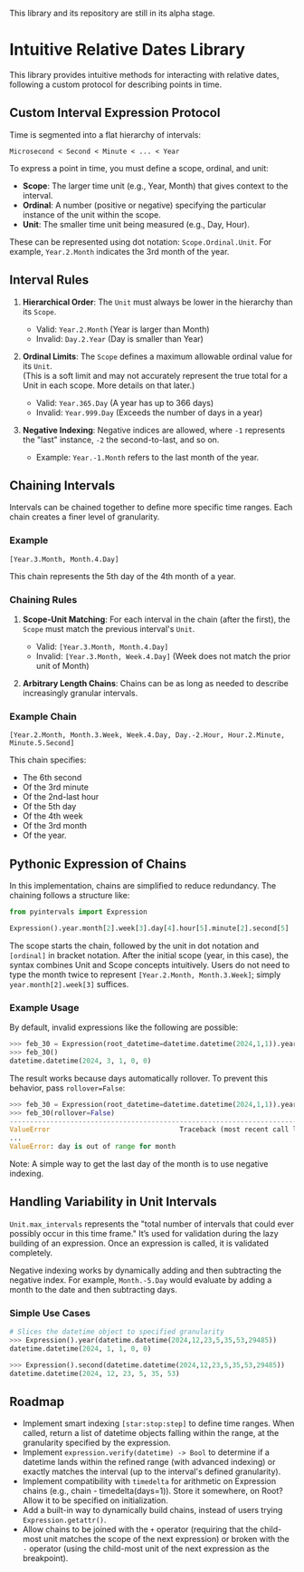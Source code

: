 This library and its repository are still in its alpha stage.

# Intuitive Relative Dates Library

This library provides intuitive methods for interacting with relative dates, following a custom protocol for describing points in time.

## Custom Interval Expression Protocol

Time is segmented into a flat hierarchy of intervals:

```
Microsecond < Second < Minute < ... < Year
```

To express a point in time, you must define a scope, ordinal, and unit:

- **Scope**: The larger time unit (e.g., Year, Month) that gives context to the interval.
- **Ordinal**: A number (positive or negative) specifying the particular instance of the unit within the scope.
- **Unit**: The smaller time unit being measured (e.g., Day, Hour).

These can be represented using dot notation: `Scope.Ordinal.Unit`. For example, `Year.2.Month` indicates the 3rd month of the year.

## Interval Rules

1. **Hierarchical Order**: The `Unit` must always be lower in the hierarchy than its `Scope`.
   - Valid: `Year.2.Month` (Year is larger than Month)
   - Invalid: `Day.2.Year` (Day is smaller than Year)
   
2. **Ordinal Limits**: The `Scope` defines a maximum allowable ordinal value for its `Unit`.  
   (This is a soft limit and may not accurately represent the true total for a Unit in each scope. More details on that later.)
   - Valid: `Year.365.Day` (A year has up to 366 days)
   - Invalid: `Year.999.Day` (Exceeds the number of days in a year)
   
3. **Negative Indexing**: Negative indices are allowed, where `-1` represents the "last" instance, `-2` the second-to-last, and so on.
   - Example: `Year.-1.Month` refers to the last month of the year.

## Chaining Intervals

Intervals can be chained together to define more specific time ranges. Each chain creates a finer level of granularity.

### Example

```
[Year.3.Month, Month.4.Day]
```

This chain represents the 5th day of the 4th month of a year.

### Chaining Rules

1. **Scope-Unit Matching**: For each interval in the chain (after the first), the `Scope` must match the previous interval's `Unit`.
   - Valid: `[Year.3.Month, Month.4.Day]`
   - Invalid: `[Year.3.Month, Week.4.Day]` (Week does not match the prior unit of Month)
   
2. **Arbitrary Length Chains**: Chains can be as long as needed to describe increasingly granular intervals.

### Example Chain

```
[Year.2.Month, Month.3.Week, Week.4.Day, Day.-2.Hour, Hour.2.Minute, Minute.5.Second]
```

This chain specifies:
- The 6th second 
- Of the 3rd minute
- Of the 2nd-last hour
- Of the 5th day
- Of the 4th week
- Of the 3rd month
- Of the year.

## Pythonic Expression of Chains

In this implementation, chains are simplified to reduce redundancy. The chaining follows a structure like:

```python
from pyintervals import Expression

Expression().year.month[2].week[3].day[4].hour[5].minute[2].second[5]
```

The scope starts the chain, followed by the unit in dot notation and `[ordinal]` in bracket notation. After the initial scope (year, in this case), the syntax combines Unit and Scope concepts intuitively. Users do not need to type the month twice to represent `[Year.2.Month, Month.3.Week]`; simply `year.month[2].week[3]` suffices.

### Example Usage

By default, invalid expressions like the following are possible:

```python
>>> feb_30 = Expression(root_datetime=datetime.datetime(2024,1,1)).year.month[1].day[29]
>>> feb_30()
datetime.datetime(2024, 3, 1, 0, 0)
```

The result works because days automatically rollover. To prevent this behavior, pass `rollover=False`:

```python
>>> feb_30 = Expression(root_datetime=datetime.datetime(2024,1,1)).year.month[1].day[29]
>>> feb_30(rollover=False)
---------------------------------------------------------------------------
ValueError                                Traceback (most recent call last)
...
ValueError: day is out of range for month
```

Note: A simple way to get the last day of the month is to use negative indexing.

## Handling Variability in Unit Intervals

`Unit.max_intervals` represents the "total number of intervals that could ever possibly occur in this time frame." It’s used for validation during the lazy building of an expression. Once an expression is called, it is validated completely.

Negative indexing works by dynamically adding and then subtracting the negative index. For example, `Month.-5.Day` would evaluate by adding a month to the date and then subtracting days.

### Simple Use Cases

```python
# Slices the datetime object to specified granularity
>>> Expression().year(datetime.datetime(2024,12,23,5,35,53,29485))
datetime.datetime(2024, 1, 1, 0, 0)

>>> Expression().second(datetime.datetime(2024,12,23,5,35,53,29485))
datetime.datetime(2024, 12, 23, 5, 35, 53)
```

## Roadmap

- Implement smart indexing `[star:stop:step]` to define time ranges. When called, return a list of datetime objects falling within the range, at the granularity specified by the expression.
- Implement `expression.verify(datetime) -> Bool` to determine if a datetime lands within the refined range (with advanced indexing) or exactly matches the interval (up to the interval's defined granularity).
- Implement compatibility with `timedelta` for arithmetic on Expression chains (e.g., chain - timedelta(days=1)). Store it somewhere, on Root? Allow it to be specified on initialization.
- Add a built-in way to dynamically build chains, instead of users trying `Expression.getattr()`.
- Allow chains to be joined with the `+` operator (requiring that the child-most unit matches the scope of the next expression) or broken with the `-` operator (using the child-most unit of the next expression as the breakpoint).